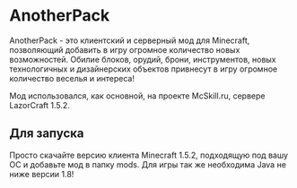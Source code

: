 AnotherPack
==========
AnotherPack - это клиентский и серверный мод для Minecraft, позволяющий добавить в игру огромное количество новых возможностей. Обилие блоков, орудий, брони, инструментов, новых технологичных и дизайнерских объектов привнесут в игру огромное количество веселья и интереса!

Мод использовался, как основной, на проекте McSkill.ru, сервере LazorCraft 1.5.2.

## Для запуска
Просто скачайте версию клиента Minecraft 1.5.2, подходящую под вашу ОС и добавьте мод в папку mods. Для игры так же необходима Java не ниже версии 1.8!
